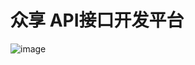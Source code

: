 # 众享 API接口开发平台

![image](https://user-images.githubusercontent.com/94662685/230848064-dfb91480-69ca-436f-ab42-ccf090453fea.png)
